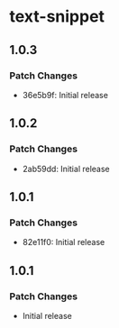 # text-snippet

## 1.0.3

### Patch Changes

- 36e5b9f: Initial release

## 1.0.2

### Patch Changes

- 2ab59dd: Initial release

## 1.0.1

### Patch Changes

- 82e11f0: Initial release

## 1.0.1

### Patch Changes

- Initial release
